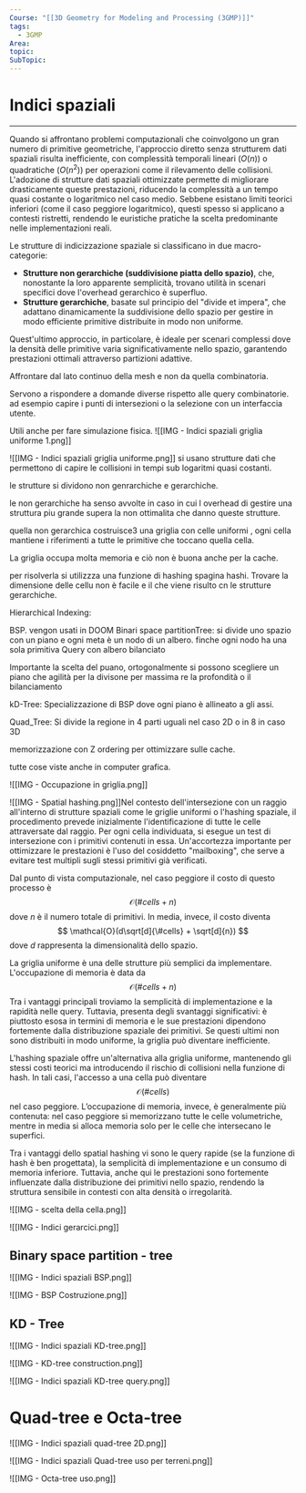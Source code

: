 ```yaml
---
Course: "[[3D Geometry for Modeling and Processing (3GMP)]]"
tags:
  - 3GMP
Area: 
topic: 
SubTopic: 
---
```


# Indici spaziali
---
Quando si affrontano problemi computazionali che coinvolgono un gran numero di primitive geometriche, l'approccio diretto senza strutturem dati spaziali risulta inefficiente, con complessità temporali lineari ($O(n)$) o quadratiche ($O(n^2)$) per operazioni come il rilevamento delle collisioni. L'adozione di strutture dati spaziali ottimizzate permette di migliorare drasticamente queste prestazioni, riducendo la complessità a un tempo quasi costante o logaritmico nel caso medio. Sebbene esistano limiti teorici inferiori (come il caso peggiore logaritmico), questi spesso si applicano a contesti ristretti, rendendo le euristiche pratiche la scelta predominante nelle implementazioni reali.

Le strutture di indicizzazione spaziale si classificano in due macro-categorie:  
- **Strutture non gerarchiche (suddivisione piatta dello spazio)**, che, nonostante la loro apparente semplicità, trovano utilità in scenari specifici dove l'overhead gerarchico è superfluo.  
- **Strutture gerarchiche**, basate sul principio del "divide et impera", che adattano dinamicamente la suddivisione dello spazio per gestire in modo efficiente primitive distribuite in modo non uniforme.  
  
Quest'ultimo approccio, in particolare, è ideale per scenari complessi dove la densità delle primitive varia significativamente nello spazio, garantendo prestazioni ottimali attraverso partizioni adattive.

Affrontare dal lato continuo della mesh e non da quella combinatoria.

Servono a rispondere a domande diverse rispetto alle query combinatorie. ad esempio capire i punti di intersezioni o la selezione con un interfaccia utente.


Utili anche per fare simulazione fisica.
![[IMG - Indici spaziali griglia uniforme 1.png]]

 ![[IMG - Indici spaziali griglia uniforme.png]]
si usano strutture dati che permettono di capire le collisioni in tempi sub logaritmi quasi costanti.


le strutture si dividono non genrarchiche e gerarchiche.


le non gerarchiche ha senso avvolte in caso in cui l overhead di gestire una struttura piu grande supera la non ottimalita che danno queste strutture.


quella non gerarchica costruisce3 una griglia con celle uniformi , ogni cella mantiene i riferimenti a tutte le primitive che toccano quella cella. 


La griglia occupa molta memoria e ciò non è buona anche per la cache.


per risolverla si utilizzza una funzione di hashing 
spagina hashi. Trovare la dimensione delle cellu non è facile e il che viene risulto cn le strutture gerarchiche.

Hierarchical Indexing:



BSP. vengon usati in DOOM
Binari space partitionTree:
si divide uno spazio con un piano e ogni meta è un nodo di un albero. finche ogni nodo ha una sola primitiva
Query con albero bilanciato




Importante la scelta del puano, ortogonalmente si possono scegliere un piano che agilità per la divisone per massima re  la profondità o il bilanciamento


kD-Tree:
Specializzazione di BSP dove ogni piano è allineato a gli assi.



Quad_Tree: 
Si divide la regione in 4 parti uguali nel caso 2D o in 8 in caso 3D 

memorizzazione con Z ordering per ottimizzare sulle cache.

tutte cose viste anche in computer grafica.

![[IMG - Occupazione in griglia.png]]



![[IMG - Spatial hashing.png]]Nel contesto dell'intersezione con un raggio all'interno di strutture spaziali come le griglie uniformi o l'hashing spaziale, il procedimento prevede inizialmente l'identificazione di tutte le celle attraversate dal raggio. Per ogni cella individuata, si esegue un test di intersezione con i primitivi contenuti in essa. Un'accortezza importante per ottimizzare le prestazioni è l'uso del cosiddetto "mailboxing", che serve a evitare test multipli sugli stessi primitivi già verificati.

Dal punto di vista computazionale, nel caso peggiore il costo di questo processo è 
$$
\mathcal{O}(\#cells + n)
$$
dove $n$ è il numero totale di primitivi. In media, invece, il costo diventa 
$$
\mathcal{O}(d\sqrt[d]{\#cells} + \sqrt[d]{n})
$$
dove $d$ rappresenta la dimensionalità dello spazio.

La griglia uniforme è una delle strutture più semplici da implementare. L'occupazione di memoria è data da 
$$
\mathcal{O}(\#cells + n)
$$
Tra i vantaggi principali troviamo la semplicità di implementazione e la rapidità nelle query. Tuttavia, presenta degli svantaggi significativi: è piuttosto esosa in termini di memoria e le sue prestazioni dipendono fortemente dalla distribuzione spaziale dei primitivi. Se questi ultimi non sono distribuiti in modo uniforme, la griglia può diventare inefficiente.

L'hashing spaziale offre un'alternativa alla griglia uniforme, mantenendo gli stessi costi teorici ma introducendo il rischio di collisioni nella funzione di hash. In tali casi, l'accesso a una cella può diventare 
$$
\mathcal{O}(\#cells)
$$
nel caso peggiore. L’occupazione di memoria, invece, è generalmente più contenuta: nel caso peggiore si memorizzano tutte le celle volumetriche, mentre in media si alloca memoria solo per le celle che intersecano le superfici.

Tra i vantaggi dello spatial hashing vi sono le query rapide (se la funzione di hash è ben progettata), la semplicità di implementazione e un consumo di memoria inferiore. Tuttavia, anche qui le prestazioni sono fortemente influenzate dalla distribuzione dei primitivi nello spazio, rendendo la struttura sensibile in contesti con alta densità o irregolarità.


![[IMG - scelta della cella.png]]




![[IMG - Indici gerarcici.png]]




## Binary space partition - tree
![[IMG - Indici spaziali BSP.png]]



![[IMG - BSP Costruzione.png]]

## KD - Tree

![[IMG - Indici spaziali KD-tree.png]]



![[IMG - KD-tree construction.png]]

![[IMG - Indici spaziali KD-tree query.png]]

# Quad-tree e Octa-tree
![[IMG - Indici spaziali quad-tree 2D.png]]

![[IMG - Indici spaziali Quad-tree uso per terreni.png]]


![[IMG - Octa-tree uso.png]]